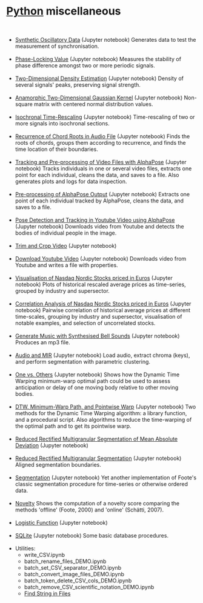 # <a href="https://www.python.org/">Python</a> miscellaneous

<br>

<ul>
  
<li><a href="https://github.com/juigmend/python-miscellaneous/blob/main/Generate_Synth_Synch_Data_DEMO.ipynb"> Synthetic Oscillatory Data</a> (Jupyter notebook) Generates data to test the measurement of synchronisation.</li>

<br>

<li><a href="https://github.com/juigmend/python-miscellaneous/blob/main/PLV_DEMO.ipynb"> Phase-Locking Value</a> (Jupyter notebook) Measures  the stability of phase difference amongst two or more periodic signals.</li>

<br>

<li><a href="https://github.com/juigmend/python-miscellaneous/blob/main/2D_Density_Estimation_DEMO.ipynb"> Two-Dimensional Density Estimation</a> (Jupyter notebook) Density of several signals' peaks, preserving signal strength.</li>

<br>

<li><a href="https://github.com/juigmend/python-miscellaneous/blob/main/Anamorphic_2D_Gaussian_DEMO.ipynb">Anamorphic Two-Dimensional Gaussian Kernel</a> (Jupyter notebook) Non-square matrix with centered normal distribution values.</li>

<br>

<li><a href="https://github.com/juigmend/python-miscellaneous/blob/main/Isochronal_Time_Rescaling_DEMO.ipynb">Isochronal Time-Rescaling</a> (Jupyter notebook) Time-rescaling of two or more signals into isochronal sections. </li>

<br>

<li><a href="https://github.com/juigmend/python-miscellaneous/blob/main/Recurrence_Chord_Roots_DEMO.ipynb">Recurrence of Chord Roots
in Audio File</a> (Jupyter notebook) Finds the roots of chords, groups them according to recurrence, and finds the time location of their boundaries. </li>

<br>

<li><a href="https://github.com/juigmend/python-miscellaneous/blob/main/AlphaPose_Motion_Tracking_Video_Files_DEMO.ipynb">Tracking and Pre-processing of Video Files with AlphaPose</a> (Jupyter notebook) Tracks individuals in one or several video files, extracts one point for each individual, cleans the data, and saves to a file. Also generates plots and logs for data inspection.</li>

<br>

<li><a href="https://github.com/juigmend/python-miscellaneous/blob/main/Pre-processing_AlphaPose_Output_DEMO.ipynb">Pre-processing of AlphaPose Output</a> (Jupyter notebook) Extracts one point of each individual tracked by AlphaPose, cleans the data, and saves to a file.</li>

<br>

<li><a href="https://github.com/juigmend/python-miscellaneous/blob/main/Pose_Detection_Tracking_Youtube_DEMO.ipynb">Pose Detection and Tracking in Youtube Video using AlphaPose</a> (Jupyter notebook) Downloads video from Youtube and detects the bodies of individual people in the image.</li>

<br>

<li><a href="https://github.com/juigmend/python-miscellaneous/blob/main/Video_Trim_Crop_DEMO.ipynb">Trim and Crop Video</a> (Jupyter notebook)</li>

<br>

<li><a href="https://github.com/juigmend/python-miscellaneous/blob/main/Download_Youtube_Video_DEMO.ipynb">Download Youtube Video</a> (Jupyter notebook) Downloads video from Youtube and writes a file with properties.</li>

<br>

<li><a href="https://github.com/juigmend/python-miscellaneous/blob/main/Visualisation_Nasdaq_Nordic_DEMO.ipynb">Visualisation of Nasdaq Nordic Stocks priced in Euros</a> (Jupyter notebook) Plots of historical rescaled average prices as time-series, grouped by industry and supersector.</li>

<br>

<li><a href="https://github.com/juigmend/python-miscellaneous/blob/main/Correlation_Nasdaq_Nordic_DEMO.ipynb">Correlation Analysis of Nasdaq Nordic Stocks priced in Euros</a> (Jupyter notebook) Pairwise correlation of historical average prices at different time-scales, grouping by industry and supersector, visualisation of notable examples, and selection of uncorrelated stocks.</li>

<br>

<li><a href="https://github.com/juigmend/python-miscellaneous/blob/main/generate_music_bells_DEMO.ipynb">Generate Music
with Synthesised Bell Sounds</a> (Jupyter notebook) Produces an mp3 file.</li>

<br>

<li><a href="https://github.com/juigmend/python-miscellaneous/blob/main/audio_MIR_DEMO.ipynb">Audio and MIR</a> (Jupyter notebook) Load audio, extract chroma (keys), and perform segmentation with parametric clustering. </li>

<br>

<li><a href="https://github.com/juigmend/python-miscellaneous/blob/main/one_vs_others_DEMO.ipynb">One vs. Others</a> (Jupyter notebook) Shows how the Dynamic Time Warping minimum-warp optimal path could be used to assess anticipation or delay of one moving body relative to other moving bodies.</li>

<br>

<li><a href="https://github.com/juigmend/python-miscellaneous/blob/main/dtw_minwarp_DEMO.ipynb">DTW, Minimum-Warp Path, and Pointwise Warp</a> (Jupyter notebook) Two methods for the Dynamic Time Warping algorithm: a library function, and a procedural script. Also algorithms to reduce the time-warping of the optimal path and to get its pointwise warp.</li>

<br>

<li><a href="https://github.com/juigmend/python-miscellaneous/blob/main/red-rect-multigran-seg-MAD_DEMO.ipynb">Reduced Rectified Multigranular Segmentation of Mean Absolute Deviation</a> (Jupyter notebook)</li>

<br>

<li><a href="https://github.com/juigmend/python-miscellaneous/blob/main/red-rect-multigran-seg_DEMO.ipynb">Reduced Rectified Multigranular Segmentation</a> (Jupyter notebook) Aligned segmentation boundaries. </li>  

<br>

<li><a href="https://github.com/juigmend/python-miscellaneous/blob/main/segmentation_DEMO.ipynb">Segmentation</a> (Jupyter notebook) Yet another implementation of Foote's classic segmentation procedure for time-series or otherwise ordered data.</li>

<br>

<li><a href="https://github.com/juigmend/python-miscellaneous/blob/main/novelty_DEMO.py">Novelty</a> 
Shows the computation of a novelty score comparing the methods 'offline' (Foote, 2000) and 'online' (Schätti, 2007). </li>

<br>

<li><a href="https://github.com/juigmend/python-miscellaneous/blob/main/logistic_function_DEMO.ipynb">Logistic Function</a> (Jupyter notebook) </li>

<br>

<li><a href="https://github.com/juigmend/python-miscellaneous/blob/main/SQLite_DEMO.ipynb">SQLite</a> (Jupyter notebook) Some basic database procedures. </li>

<br>

<li>
Utilities: 
  
- write_CSV.ipynb
- batch_rename_files_DEMO.ipynb
- batch_set_CSV_separator_DEMO.ipynb
- batch_convert_image_files_DEMO.ipynb
- batch_token_delete_CSV_cols_DEMO.ipynb
- batch_remove_CSV_scientific_notation_DEMO.ipynb
- [Find String in Files](https://github.com/juigmend/python-miscellaneous/blob/main/Find_String_in_Files_DEMO.ipynb)


</li>

</ul>
